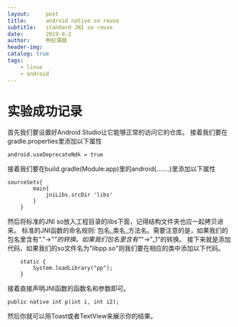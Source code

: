 ```yaml
---
layout:     post
title:      android native so reuse
subtitle:   standard JNI so reuse
date:       2019-8-2
author:     枸杞蒲蒻
header-img: 
catalog: true
tags:
    - linux
    - android
---
```


# 实验成功记录
首先我们要设置好Android Studio让它能够正常的访问它的仓库。
接着我们要在gradle.properties里添加以下属性
```
android.useDeprecateNdk = true
```

接着我们要在build.gradle(Module:app)里的android{.......}里添加以下属性
```
sourceSets{
        main{
            jniLibs.srcDir 'libs'
        }
    }
```
然后将标准的JNI so放入工程目录的libs下面，记得结构文件夹也应一起拷贝进来。
标准的JNI函数的命名规则: 包名_类名_方法名。需要注意的是，如果我们的包名里含有"."->"_"的转换。如果我们包名里含有"_"->"_1"的转换。
接下来就是添加代码，如果我们的so文件名为"libpp.so"则我们要在相应的类中添加以下代码。

```
    static {
        System.loadLibrary("pp");
    }
```

接着直接声明JNI函数的函数名和参数即可。
```
public native int p(int i, int i2);
```
然后你就可以用Toast或者TextView来展示你的结果。
